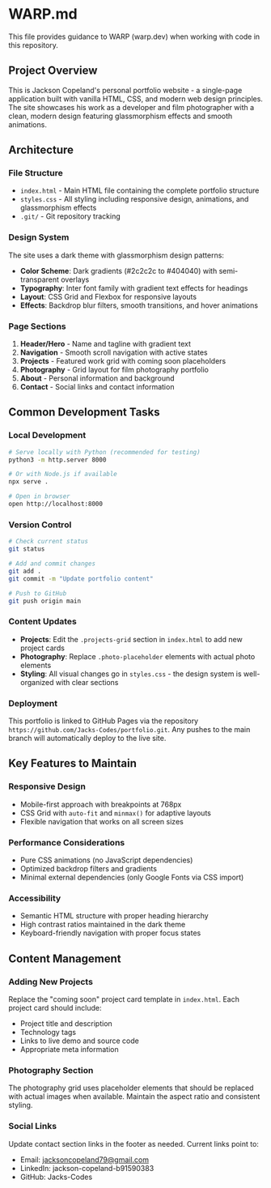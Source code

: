 # WARP.md

This file provides guidance to WARP (warp.dev) when working with code in this repository.

## Project Overview

This is Jackson Copeland's personal portfolio website - a single-page application built with vanilla HTML, CSS, and modern web design principles. The site showcases his work as a developer and film photographer with a clean, modern design featuring glassmorphism effects and smooth animations.

## Architecture

### File Structure
- `index.html` - Main HTML file containing the complete portfolio structure
- `styles.css` - All styling including responsive design, animations, and glassmorphism effects
- `.git/` - Git repository tracking

### Design System
The site uses a dark theme with glassmorphism design patterns:
- **Color Scheme**: Dark gradients (#2c2c2c to #404040) with semi-transparent overlays
- **Typography**: Inter font family with gradient text effects for headings
- **Layout**: CSS Grid and Flexbox for responsive layouts
- **Effects**: Backdrop blur filters, smooth transitions, and hover animations

### Page Sections
1. **Header/Hero** - Name and tagline with gradient text
2. **Navigation** - Smooth scroll navigation with active states
3. **Projects** - Featured work grid with coming soon placeholders
4. **Photography** - Grid layout for film photography portfolio
5. **About** - Personal information and background
6. **Contact** - Social links and contact information

## Common Development Tasks

### Local Development
```bash
# Serve locally with Python (recommended for testing)
python3 -m http.server 8000

# Or with Node.js if available
npx serve .

# Open in browser
open http://localhost:8000
```

### Version Control
```bash
# Check current status
git status

# Add and commit changes
git add .
git commit -m "Update portfolio content"

# Push to GitHub
git push origin main
```

### Content Updates
- **Projects**: Edit the `.projects-grid` section in `index.html` to add new project cards
- **Photography**: Replace `.photo-placeholder` elements with actual photo elements
- **Styling**: All visual changes go in `styles.css` - the design system is well-organized with clear sections

### Deployment
This portfolio is linked to GitHub Pages via the repository `https://github.com/Jacks-Codes/portfolio.git`. Any pushes to the main branch will automatically deploy to the live site.

## Key Features to Maintain

### Responsive Design
- Mobile-first approach with breakpoints at 768px
- CSS Grid with `auto-fit` and `minmax()` for adaptive layouts
- Flexible navigation that works on all screen sizes

### Performance Considerations
- Pure CSS animations (no JavaScript dependencies)
- Optimized backdrop filters and gradients
- Minimal external dependencies (only Google Fonts via CSS import)

### Accessibility
- Semantic HTML structure with proper heading hierarchy
- High contrast ratios maintained in the dark theme
- Keyboard-friendly navigation with proper focus states

## Content Management

### Adding New Projects
Replace the "coming soon" project card template in `index.html`. Each project card should include:
- Project title and description
- Technology tags
- Links to live demo and source code
- Appropriate meta information

### Photography Section
The photography grid uses placeholder elements that should be replaced with actual images when available. Maintain the aspect ratio and consistent styling.

### Social Links
Update contact section links in the footer as needed. Current links point to:
- Email: jacksoncopeland79@gmail.com
- LinkedIn: jackson-copeland-b91590383
- GitHub: Jacks-Codes
